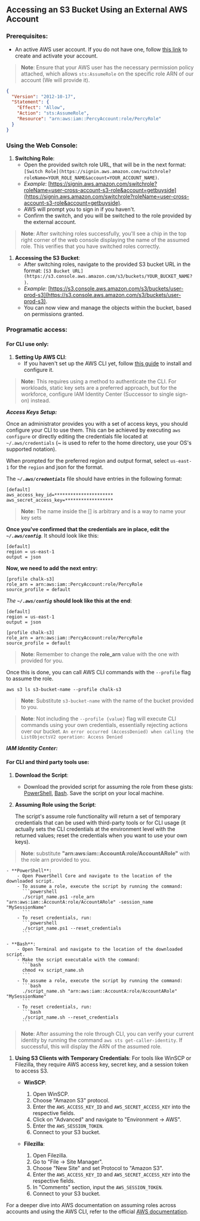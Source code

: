 ## Accessing an S3 Bucket Using an External AWS Account

### Prerequisites:
- An active AWS user account. If you do not have one, follow [this link](https://aws.amazon.com/premiumsupport/knowledge-center/create-and-activate-aws-account/) to create and activate your account.

> **Note**: Ensure that your AWS user  has the necessary permission policy attached, which allows `sts:AssumeRole` on the specific role ARN of our account (We will provide it). 

```json
{
  "Version": "2012-10-17",
  "Statement": {
    "Effect": "Allow",
    "Action": "sts:AssumeRole",
    "Resource": "arn:aws:iam::PercyAccount:role/PercyRole"
  }
}
```

### Using the Web Console:

1. **Switching Role**:
    - Open the provided switch role URL, that will be in the next format: `[Switch Role](https://signin.aws.amazon.com/switchrole?roleName=YOUR_ROLE_NAME&account=YOUR_ACCOUNT_NAME)`.
    - _Example_: [https://signin.aws.amazon.com/switchrole?roleName=user-cross-account-s3-role&account=getbuyside](https://signin.aws.amazon.com/switchrole?roleName=user-cross-account-s3-role&account=getbuyside).
    - AWS will prompt you to sign in if you haven't.
    - Confirm the switch, and you will be switched to the role provided by the external account.

> **Note**: After switching roles successfully, you'll see a chip in the top right corner of the web console displaying the name of the assumed role. This verifies that you have switched roles correctly.

1. **Accessing the S3 Bucket**:
    - After switching roles, navigate to the provided S3 bucket URL in the format: `[S3 Bucket URL](https://s3.console.aws.amazon.com/s3/buckets/YOUR_BUCKET_NAME?)`.
    - _Example_: [https://s3.console.aws.amazon.com/s3/buckets/user-prod-s3](https://s3.console.aws.amazon.com/s3/buckets/user-prod-s3).
    - You can now view and manage the objects within the bucket, based on permissions granted.

### Programatic access:

#### For CLI use only: 

1. **Setting Up AWS CLI**:
    - If you haven't set up the AWS CLI yet, follow [this guide](https://docs.aws.amazon.com/cli/latest/userguide/cli-chap-install.html) to install and configure it.
    
> **Note:** This requires using a method to authenticate the CLI. For workloads, static key sets are a preferred approach, but for the workforce, configure IAM Identity Center (Successor to single sign-on) instead.

***Access Keys Setup:***

Once an administrator provides you with a set of access keys, you should configure your CLI to use them. This can be achieved by executing `aws configure` or directly editing the credentials file located at `~/.aws/credentials` (~ is used to refer to the home directory, use your OS's supported notation).

When prompted for the preferred region and output format, select `us-east-1` for the `region` and json for the format.

The ***`~/.aws/credentials`*** file should have entries in the following format:

```
[default]
aws_access_key_id=**********************
aws_secret_access_key=******************
```
> **Note:** The name inside the [] is arbitrary and is a way to name your key sets

**Once you've confirmed that the credentials are in place, edit the** ***`~/.aws/config`***. It should look like this:

```
[default]
region = us-east-1
output = json 
```

**Now, we need to add the next entry:**

```credentials
[profile chalk-s3]
role_arn = arn:aws:iam::PercyAccount:role/PercyRole
source_profile = default
```

*The* ***`~/.aws/config`*** **should look like this at the end**:

```credentials
[default]
region = us-east-1
output = json 

[profile chalk-s3]
role_arn = arn:aws:iam::PercyAccount:role/PercyRole
source_profile = default
```

> **Note**: Remember to change the **role_arn** value with the one with provided for you.

Once this is done, you can call AWS CLI commands with the `--profile` flag to assume the role.

`aws s3 ls s3-bucket-name --profile chalk-s3`

> **Note**: Substitute `s3-bucket-name` with the name of the bucket provided to you. 

> **Note**: Not including the `--profile {value}` flag will execute CLI commands using your own credentials, essentially rejecting actions over our bucket.
`An error occurred (AccessDenied) when calling the ListObjectsV2 operation: Access Denied`

***IAM Identity Center:***

#### For CLI and third party tools use:

1. **Download the Script**:
    
	- Download the provided script for assuming the role from these gists: [PowerShell](https://gist.github.com/jesse0099/d4f5399e68c1459057b09500724b561d), [Bash](https://gist.github.com/jesse0099/fafcfbee431bd69bef71d8a57fc9586e). Save the script on your local machine.

2. **Assuming Role using the Script**:

    The script's assume role functionality will return a set of temporary credentials that can be used with third-party tools or for CLI usage (it actually sets the CLI credentials at the environment level with the returned values; reset the credentials when you want to use your own keys).
> **Note**: substitute **"arn:aws:iam::AccountA:role/AccountARole"**  with the role arn provided to you.

    - **PowerShell**:
        - Open PowerShell Core and navigate to the location of the downloaded script.
        - To assume a role, execute the script by running the command:
          ```powershell
          ./script_name.ps1 -role_arn "arn:aws:iam::AccountA:role/AccountARole" -session_name "MySessionName"
          ```
        - To reset credentials, run:
          ```powershell
          ./script_name.ps1 --reset_credentials
          ```

    - **Bash**:
        - Open Terminal and navigate to the location of the downloaded script.
        - Make the script executable with the command:
          ```bash
          chmod +x script_name.sh
          ```
        - To assume a role, execute the script by running the command:
          ```bash
          ./script_name.sh "arn:aws:iam::AccountA:role/AccountARole" "MySessionName"
          ```
        - To reset credentials, run:
          ```bash
          ./script_name.sh --reset_credentials
          ```

> **Note**: After assuming the role through CLI, you can verify your current identity by running the command `aws sts get-caller-identity`. If successful, this will display the ARN of the assumed role.

1. **Using S3 Clients with Temporary Credentials**:
    For tools like WinSCP or Filezilla, they require AWS access key, secret key, and a session token to access S3.

    - **WinSCP**:
        1. Open WinSCP.
        2. Choose "Amazon S3" protocol.
        3. Enter the `AWS_ACCESS_KEY_ID` and `AWS_SECRET_ACCESS_KEY` into the respective fields.
        4. Click on "Advanced" and navigate to "Environment -> AWS".
        5. Enter the `AWS_SESSION_TOKEN`.
        6. Connect to your S3 bucket.

    - **Filezilla**:
        1. Open Filezilla.
        2. Go to "File -> Site Manager".
        3. Choose "New Site" and set Protocol to "Amazon S3".
        4. Enter the `AWS_ACCESS_KEY_ID` and `AWS_SECRET_ACCESS_KEY` into the respective fields.
        5. In "Comments" section, input the `AWS_SESSION_TOKEN`.
        6. Connect to your S3 bucket.



For a deeper dive into AWS documentation on assuming roles across accounts and using the AWS CLI, refer to the official [AWS documentation](https://docs.aws.amazon.com/AmazonS3/latest/userguide/Welcome.html).
